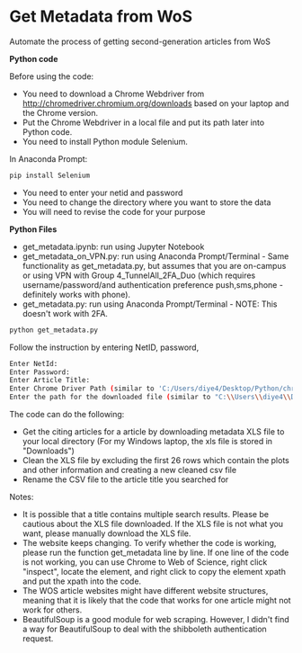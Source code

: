 # Get Metadata from WoS
Automate the process of getting second-generation articles from WoS

**Python code**

Before using the code:
* You need to download a Chrome Webdriver from http://chromedriver.chromium.org/downloads based on your laptop and the Chrome version.
* Put the Chrome Webdriver in a local file and put its path later into Python code.
* You need to install Python module Selenium.

In Anaconda Prompt:
```bash
pip install Selenium
```
* You need to enter your netid and password
* You need to change the directory where you want to store the data
* You will need to revise the code for your purpose

**Python Files**
* get_metadata.ipynb: run using Jupyter Notebook
* get_metadata_on_VPN.py: run using Anaconda Prompt/Terminal - Same functionality as get_metadata.py, but assumes that you are on-campus or using VPN with Group 4_TunnelAll_2FA_Duo (which requires username/password/and authentication preference push,sms,phone - definitely works with phone).
* get_metadata.py: run using Anaconda Prompt/Terminal - NOTE: This doesn't work with 2FA.
```bash
python get_metadata.py
```
Follow the instruction by entering NetID, password, 
```bash
Enter NetId:
Enter Password:
Enter Article Title: 
Enter Chrome Driver Path (similar to 'C:/Users/diye4/Desktop/Python/chromedriver_win32/chromedriver'): 
Enter the path for the downloaded file (similar to "C:\\Users\\diye4\\Downloads\\"): 
```

The code can do the following:
* Get the citing articles for a article by downloading metadata XLS file to your local directory (For my Windows laptop, the xls file is stored in "Downloads")
* Clean the XLS file by excluding the first 26 rows which contain the plots and other information and creating a new cleaned csv file
* Rename the CSV file to the article title you searched for




Notes:
* It is possible that a title contains multiple search results. Please be cautious about the XLS file downloaded. If the XLS file is not what you want, please manually download the XLS file.
* The website keeps changing. To verify whether the code is working, please run the function get_metadata line by line. If one line of the code is not working, you can use Chrome to Web of Science, right click "inspect", locate the element, and right click to copy the element xpath and put the xpath into the code.
* The WOS article websites might have different website structures, meaning that it is likely that the code that works for one article might not work for others. 
* BeautifulSoup is a good module for web scraping. However, I didn't find a way for BeautifulSoup to deal with the shibboleth authentication request. 

